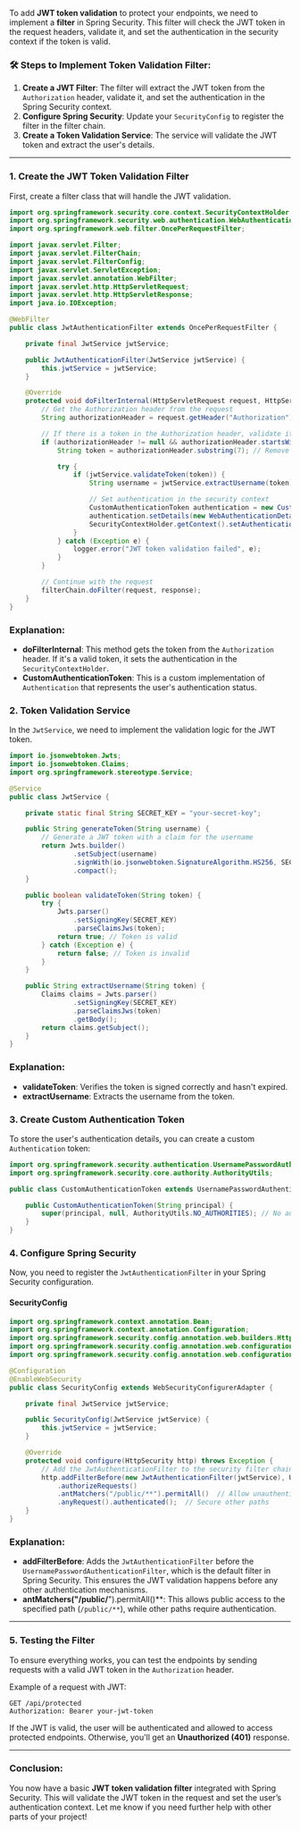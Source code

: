 To add **JWT token validation** to protect your endpoints, we need to implement a **filter** in Spring Security. This filter will check the JWT token in the request headers, validate it, and set the authentication in the security context if the token is valid.

### 🛠️ Steps to Implement Token Validation Filter:

1. **Create a JWT Filter**: The filter will extract the JWT token from the `Authorization` header, validate it, and set the authentication in the Spring Security context.
2. **Configure Spring Security**: Update your `SecurityConfig` to register the filter in the filter chain.
3. **Create a Token Validation Service**: The service will validate the JWT token and extract the user's details.

---

### 1. **Create the JWT Token Validation Filter**

First, create a filter class that will handle the JWT validation.

```java
import org.springframework.security.core.context.SecurityContextHolder;
import org.springframework.security.web.authentication.WebAuthenticationDetailsSource;
import org.springframework.web.filter.OncePerRequestFilter;

import javax.servlet.Filter;
import javax.servlet.FilterChain;
import javax.servlet.FilterConfig;
import javax.servlet.ServletException;
import javax.servlet.annotation.WebFilter;
import javax.servlet.http.HttpServletRequest;
import javax.servlet.http.HttpServletResponse;
import java.io.IOException;

@WebFilter
public class JwtAuthenticationFilter extends OncePerRequestFilter {

    private final JwtService jwtService;

    public JwtAuthenticationFilter(JwtService jwtService) {
        this.jwtService = jwtService;
    }

    @Override
    protected void doFilterInternal(HttpServletRequest request, HttpServletResponse response, FilterChain filterChain) throws ServletException, IOException {
        // Get the Authorization header from the request
        String authorizationHeader = request.getHeader("Authorization");

        // If there is a token in the Authorization header, validate it
        if (authorizationHeader != null && authorizationHeader.startsWith("Bearer ")) {
            String token = authorizationHeader.substring(7); // Remove "Bearer " prefix

            try {
                if (jwtService.validateToken(token)) {
                    String username = jwtService.extractUsername(token);

                    // Set authentication in the security context
                    CustomAuthenticationToken authentication = new CustomAuthenticationToken(username);
                    authentication.setDetails(new WebAuthenticationDetailsSource().buildDetails(request));
                    SecurityContextHolder.getContext().setAuthentication(authentication);
                }
            } catch (Exception e) {
                logger.error("JWT token validation failed", e);
            }
        }

        // Continue with the request
        filterChain.doFilter(request, response);
    }
}
```

### Explanation:
- **doFilterInternal**: This method gets the token from the `Authorization` header. If it's a valid token, it sets the authentication in the `SecurityContextHolder`.
- **CustomAuthenticationToken**: This is a custom implementation of `Authentication` that represents the user's authentication status.

### 2. **Token Validation Service**

In the `JwtService`, we need to implement the validation logic for the JWT token.

```java
import io.jsonwebtoken.Jwts;
import io.jsonwebtoken.Claims;
import org.springframework.stereotype.Service;

@Service
public class JwtService {

    private static final String SECRET_KEY = "your-secret-key";

    public String generateToken(String username) {
        // Generate a JWT token with a claim for the username
        return Jwts.builder()
                .setSubject(username)
                .signWith(io.jsonwebtoken.SignatureAlgorithm.HS256, SECRET_KEY)
                .compact();
    }

    public boolean validateToken(String token) {
        try {
            Jwts.parser()
                .setSigningKey(SECRET_KEY)
                .parseClaimsJws(token);
            return true; // Token is valid
        } catch (Exception e) {
            return false; // Token is invalid
        }
    }

    public String extractUsername(String token) {
        Claims claims = Jwts.parser()
                .setSigningKey(SECRET_KEY)
                .parseClaimsJws(token)
                .getBody();
        return claims.getSubject();
    }
}
```

### Explanation:
- **validateToken**: Verifies the token is signed correctly and hasn't expired.
- **extractUsername**: Extracts the username from the token.

### 3. **Create Custom Authentication Token**

To store the user's authentication details, you can create a custom `Authentication` token:

```java
import org.springframework.security.authentication.UsernamePasswordAuthenticationToken;
import org.springframework.security.core.authority.AuthorityUtils;

public class CustomAuthenticationToken extends UsernamePasswordAuthenticationToken {

    public CustomAuthenticationToken(String principal) {
        super(principal, null, AuthorityUtils.NO_AUTHORITIES); // No authorities by default
    }
}
```

### 4. **Configure Spring Security**

Now, you need to register the `JwtAuthenticationFilter` in your Spring Security configuration.

#### **SecurityConfig**

```java
import org.springframework.context.annotation.Bean;
import org.springframework.context.annotation.Configuration;
import org.springframework.security.config.annotation.web.builders.HttpSecurity;
import org.springframework.security.config.annotation.web.configuration.EnableWebSecurity;
import org.springframework.security.config.annotation.web.configuration.WebSecurityConfigurerAdapter;

@Configuration
@EnableWebSecurity
public class SecurityConfig extends WebSecurityConfigurerAdapter {

    private final JwtService jwtService;

    public SecurityConfig(JwtService jwtService) {
        this.jwtService = jwtService;
    }

    @Override
    protected void configure(HttpSecurity http) throws Exception {
        // Add the JwtAuthenticationFilter to the security filter chain
        http.addFilterBefore(new JwtAuthenticationFilter(jwtService), UsernamePasswordAuthenticationFilter.class)
            .authorizeRequests()
            .antMatchers("/public/**").permitAll()  // Allow unauthenticated access to some paths
            .anyRequest().authenticated();  // Secure other paths
    }
}
```

### Explanation:
- **addFilterBefore**: Adds the `JwtAuthenticationFilter` before the `UsernamePasswordAuthenticationFilter`, which is the default filter in Spring Security. This ensures the JWT validation happens before any other authentication mechanisms.
- **antMatchers("/public/**").permitAll()**: This allows public access to the specified path (`/public/**`), while other paths require authentication.

---

### 5. **Testing the Filter**

To ensure everything works, you can test the endpoints by sending requests with a valid JWT token in the `Authorization` header.

Example of a request with JWT:

```http
GET /api/protected
Authorization: Bearer your-jwt-token
```

If the JWT is valid, the user will be authenticated and allowed to access protected endpoints. Otherwise, you'll get an **Unauthorized (401)** response.

---

### Conclusion:

You now have a basic **JWT token validation filter** integrated with Spring Security. This will validate the JWT token in the request and set the user’s authentication context. Let me know if you need further help with other parts of your project!